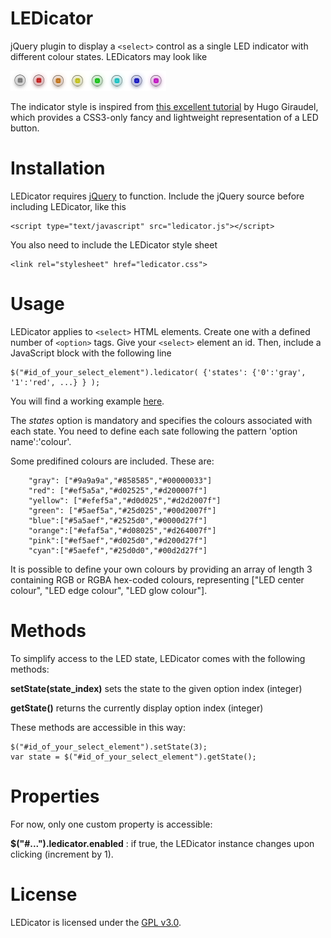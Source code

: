 # LEDicator
jQuery plugin to display a ```<select>``` control as a single LED indicator with different colour states. LEDicators may look like

![LEDicator preview](https://github.com/vpaeder/ledicator/blob/master/ledicator.png "LEDicator preview")

The indicator style is inspired from [this excellent tutorial](http://tympanus.net/codrops/2012/09/13/button-switches-with-checkboxes-and-css3-fanciness/) by Hugo Giraudel, which provides a CSS3-only fancy and lightweight representation of a LED button.

# Installation

LEDicator requires [jQuery](https://jquery.com) to function. Include the jQuery source before including LEDicator, like this
```
<script type="text/javascript" src="ledicator.js"></script>
```

You also need to include the LEDicator style sheet

```
<link rel="stylesheet" href="ledicator.css">
```

# Usage

LEDicator applies to ```<select>``` HTML elements. Create one with a defined number of ```<option>``` tags. Give your ```<select>``` element an id. Then, include a JavaScript block with the following line

```
$("#id_of_your_select_element").ledicator( {'states': {'0':'gray', '1':'red', ...} } );
```
You will find a working example [here](https://github.com/vpaeder/ledicator/blob/master/ledicator-demo.html).

The *states* option is mandatory and specifies the colours associated with each state. You need to define each sate following the pattern 'option name':'colour'.

Some predifined colours are included. These are:

```
	"gray": ["#9a9a9a","#858585","#00000033"]
	"red": ["#ef5a5a","#d02525","#d200007f"]
	"yellow": ["#efef5a","#d0d025","#d2d2007f"]
	"green": ["#5aef5a","#25d025","#00d2007f"]
	"blue":["#5a5aef","#2525d0","#0000d27f"]
	"orange":["#efaf5a","#d08025","#d264007f"]
	"pink":["#ef5aef","#d025d0","#d200d27f"]
	"cyan":["#5aefef","#25d0d0","#00d2d27f"]	
```

It is possible to define your own colours by providing an array of length 3 containing RGB or RGBA hex-coded colours, representing ["LED center colour", "LED edge colour", "LED glow colour"].

# Methods

To simplify access to the LED state, LEDicator comes with the following methods:

**setState(state_index)** sets the state to the given option index (integer)

**getState()** returns the currently display option index (integer)

These methods are accessible in this way:
```
$("#id_of_your_select_element").setState(3);
var state = $("#id_of_your_select_element").getState();
```

# Properties

For now, only one custom property is accessible:

**$("#...").ledicator.enabled** : if true, the LEDicator instance changes upon clicking (increment by 1).
# License
LEDicator is licensed under the [GPL v3.0](http://www.gnu.org/licenses/gpl-3.0.en.html).
